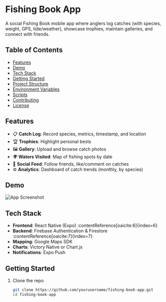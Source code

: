 # Fishing Book App

A social Fishing Book mobile app where anglers log catches (with species, weight, GPS, tide/weather), showcase trophies, maintain galleries, and connect with friends.

## Table of Contents
- [Features](#features)
- [Demo](#demo)
- [Tech Stack](#tech-stack)
- [Getting Started](#getting-started)
- [Project Structure](#project-structure)
- [Environment Variables](#environment-variables)
- [Scripts](#scripts)
- [Contributing](#contributing)
- [License](#license)

## Features
- 📋 **Catch Log**: Record species, metrics, timestamp, and location  
- 🏆 **Trophies**: Highlight personal bests  
- 🖼 **Gallery**: Upload and browse catch photos  
- 🌍 **Waters Visited**: Map of fishing spots by date  
- 👥 **Social Feed**: Follow friends, like/comment on catches  
- ⚙️ **Analytics**: Dashboard of catch trends (monthly, by species)

## Demo
![App Screenshot](./src/assets/demo.gif)

## Tech Stack
- **Frontend**: React Native (Expo) :contentReference[oaicite:6]{index=6}  
- **Backend**: Firebase Authentication & Firestore :contentReference[oaicite:7]{index=7}  
- **Mapping**: Google Maps SDK  
- **Charts**: Victory Native or Chart.js  
- **Notifications**: Expo Push

## Getting Started
1. Clone the repo  
   ```bash
   git clone https://github.com/yourusername/fishing-book-app.git
   cd fishing-book-app

